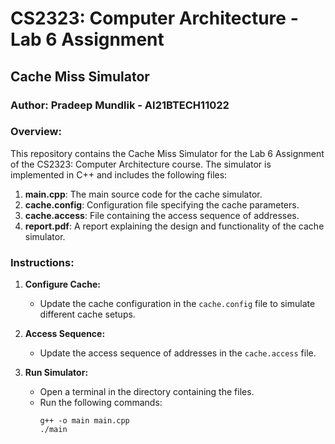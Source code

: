 # CS2323: Computer Architecture - Lab 6 Assignment

## Cache Miss Simulator

### Author: Pradeep Mundlik - AI21BTECH11022

### Overview:

This repository contains the Cache Miss Simulator for the Lab 6 Assignment of the CS2323: Computer Architecture course. The simulator is implemented in C++ and includes the following files:

1. **main.cpp**: The main source code for the cache simulator.
2. **cache.config**: Configuration file specifying the cache parameters.
3. **cache.access**: File containing the access sequence of addresses.
4. **report.pdf**: A report explaining the design and functionality of the cache simulator.

### Instructions:

1. **Configure Cache:**
   - Update the cache configuration in the `cache.config` file to simulate different cache setups.

2. **Access Sequence:**
   - Update the access sequence of addresses in the `cache.access` file.

3. **Run Simulator:**
   - Open a terminal in the directory containing the files.
   - Run the following commands:
     ```
     g++ -o main main.cpp
     ./main
     ```

